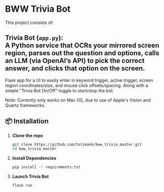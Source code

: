 # BWW Trivia Bot

This project consists of:

**Trivia Bot** (`app.py`):  
   A Python service that OCRs your mirrored screen region, parses out the question and options, calls an LLM (via OpenAI’s API) to pick the correct answer, and clicks that option on the screen.
---
   Flask app for a UI to easily enter in keyword trigger, active trigger, screen region coordinates/size, and mouse click offsets/spacing.
   Along with a simple "Trivia Bot On/Off" toggle to start/stop the bot.

   Note: Currently only works on Mac OS, due to use of Apple's Vision and Quartz frameworks.
  
## 📦 Installation

1. **Clone the repo**  
   ```bash
   git clone https://github.com/tolzmank/bww_trivia_master.git
   cd bww_trivia_master

2. **Install Dependencies**
   ```bash
   pip install -r requirements.txt

3. **Launch Trivia Bot**
   ```bash 
   flask run
